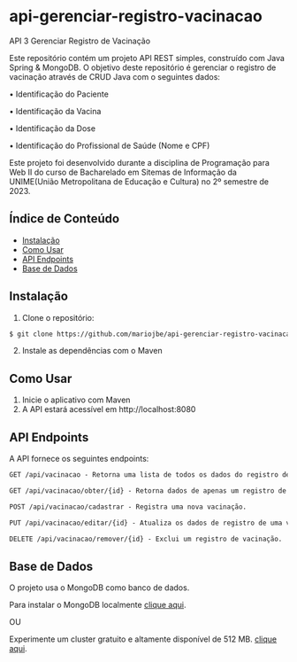 # api-gerenciar-registro-vacinacao

API 3 Gerenciar Registro de Vacinação

Este repositório contém um projeto API REST simples, construído com Java Spring & MongoDB.
O objetivo deste repositório é gerenciar o registro de vacinação através de CRUD Java com o seguintes dados:

• Identificação do Paciente

• Identificação da Vacina

• Identificação da Dose

• Identificação do Profissional de Saúde (Nome e CPF)

Este projeto foi desenvolvido durante a disciplina de Programação para Web II
do curso de Bacharelado em Sitemas de Informação da UNIME(União Metropolitana de Educação e Cultura)
no 2º semestre de 2023.

## Índice de Conteúdo

- [Instalação](#instalação)
- [Como Usar](#como-usar)
- [API Endpoints](#api-endpoints)
- [Base de Dados](#base-de-dados)

## Instalação

1. Clone o repositório:

```bash
$ git clone https://github.com/mariojbe/api-gerenciar-registro-vacinacao.git
```

2. Instale as dependências com o Maven

## Como Usar

1. Inicie o aplicativo com Maven
2. A API estará acessível em http://localhost:8080

## API Endpoints

A API fornece os seguintes endpoints:

```markdown
GET /api/vacinacao - Retorna uma lista de todos os dados do registro de vacinação.

GET /api/vacinacao/obter/{id} - Retorna dados de apenas um registro de uma vacinação através do id.

POST /api/vacinacao/cadastrar - Registra uma nova vacinação.

PUT /api/vacinacao/editar/{id} - Atualiza os dados de registro de uma vacinação.

DELETE /api/vacinacao/remover/{id} - Exclui um registro de vacinação.
```

## Base de Dados

O projeto usa o MongoDB como banco de dados.

Para instalar o MongoDB localmente [clique aqui](https://www.mongodb.com/try/download/community).

OU

Experimente um cluster gratuito e altamente disponível de 512
MB. [clique aqui](https://www.mongodb.com/cloud/atlas/register).

